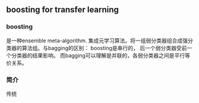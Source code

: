 ## boosting for transfer learning
### boosting
是一种ensemble meta-algorithm. 集成元学习算法。将一组弱分类器组合成强分类器的算法组。与bagging的区别： boosting是串行的， 后一个弱分类器受前一个分类器的结果影响。 而bagging可以理解是并联的，各弱分类器之间是平行等价关系。
### 简介
传统 